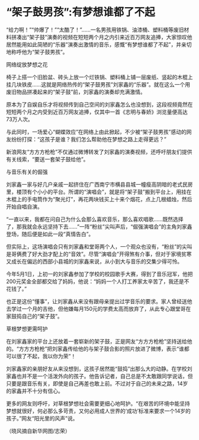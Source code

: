 # “架子鼓男孩”:有梦想谁都了不起

“给力啊！”“帅爆了！”“太酷了！”……一名男孩用铁锅、油漆桶、塑料桶等废旧材料拼凑出“架子鼓”演奏的视频在短短两个月之内引来近百万网友追捧，大家惊叹他居然能用如此简陋的“乐器”演奏出激情的音乐，感慨“有梦想谁都了不起”，并亲切地称呼他为“架子鼓男孩”。 

网络绽放梦想之花 

椅子上搭一个旧脸盆、砖头上放一个烂铁锅、塑料桶上铺一层废纸、竖起的木棍上挂几块铁皮……这就是网络热传的“架子鼓男孩”刘家鑫的“乐器”。就在这么一个用废旧物品拼凑起来的“架子鼓”前，刘家鑫的演奏却充满激情。 

原本为了自娱自乐才将视频传到自己空间的刘家鑫怎么也没想到，这段视频竟然在短短两个月之内受到近百万网友追捧，仅其中一首《志明与春娇》浏览量便高达73万人次。 

与此同时，一场爱心“蝴蝶效应”在网络上由此掀起，不少被“架子鼓男孩”感动的网友纷纷打探：“这孩子是谁？我们怎么帮助他在梦想之路上走得更远？” 

新浪网友“方方方枪枪”不仅通过微博转发了刘家鑫的演奏视频，还呼吁朋友们提供有关线索，“要送一套架子鼓给他”。 

与音乐有关的倔强 

刘家鑫一家与好几户亲戚一起挤住在广西南宁市横县县城一幢瘦高阴暗的老式民房里，楼顶有个小小的平台。所谓的“演唱会”，就是将“架子鼓”搬到平台上，用挂在木棍上的手电筒作为“聚光灯”，再花两块钱买上十来个烟花，点上几根蜡烛，然后开始自唱自演。 

“一直以来，我都在问自己为什么会那么喜欢音乐，那么喜欢唱歌……既然选择了，那我就会永远坚持下去……”一阵“粉丝”尖叫声后，“倔强演唱会”的主角刘家鑫登场，随后便是如此一段“真情告白”。 

但实际上，这场演唱会只有刘家鑫和堂哥两个人，一个观众也没有，“粉丝”的尖叫是哥俩费了好大劲才配上的“音效”。尽管“演唱会”开得煞有介事，但对于家境贫寒又成长在偏远的西部小县城的刘家鑫来说，从小到大与音乐的交集少得可怜。 

今年5月1日，上初一的刘家鑫参加了学校的校园歌手大赛，得到了音乐冠军，他把200元奖金全部都交给了妈妈，他说：“妈妈一个人打工养家太辛苦了，我还是不花钱了。” 

也正是这份“懂事”，让刘家鑫从来没有跟母亲提出过学音乐的要求。家人曾经送他去学过一个月的吉他，但他嫌每月150元的学费太高而放弃了，从此专心跟堂哥在家鼓捣自己的“架子鼓”。 

草根梦想更需呵护 

在刘家鑫家的平台上还放着一套崭新的架子鼓，正是网友“方方方枪枪”坚持送给他的。“方方方枪枪”把刘家鑫传给他的与架子鼓合影的照片放进了微博，表示“谁都可以很了不起，我以你为荣”！ 

刘家鑫家的亲朋好友从来没想到，这孩子居然能“鼓捣”出那么大的动静。在学校刘家鑫也并不是一个活泼外向的孩子。他告诉记者，自己总是不太敢跟同学说话，但只要是跟音乐有关，即使是自己再差也敢上前。不过对于自己的未来之路，14岁的家鑫并不十分有信心。 

更多的网友则呼吁，对草根梦想社会需要更细心地呵护。“在艰苦的环境中能坚持梦想就很好，何必那么多苛责，又何必用成人世界的‘成功’标准来要求一个14岁的孩子。”网友“阳光里的风声”说。 

（晓风摘自新华网图/志荣）